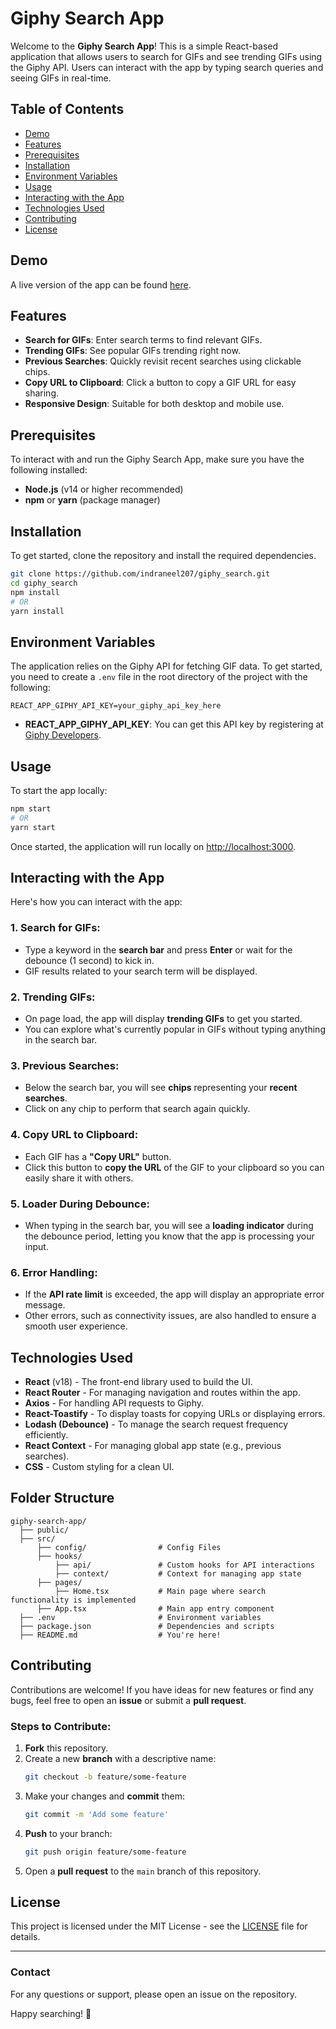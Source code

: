 # Giphy Search App

Welcome to the **Giphy Search App**! This is a simple React-based application that allows users to search for GIFs and see trending GIFs using the Giphy API. Users can interact with the app by typing search queries and seeing GIFs in real-time.

## Table of Contents

- [Demo](#demo)
- [Features](#features)
- [Prerequisites](#prerequisites)
- [Installation](#installation)
- [Environment Variables](#environment-variables)
- [Usage](#usage)
- [Interacting with the App](#interacting-with-the-app)
- [Technologies Used](#technologies-used)
- [Contributing](#contributing)
- [License](#license)

## Demo

A live version of the app can be found [here](#).

## Features

- **Search for GIFs**: Enter search terms to find relevant GIFs.
- **Trending GIFs**: See popular GIFs trending right now.
- **Previous Searches**: Quickly revisit recent searches using clickable chips.
- **Copy URL to Clipboard**: Click a button to copy a GIF URL for easy sharing.
- **Responsive Design**: Suitable for both desktop and mobile use.

## Prerequisites

To interact with and run the Giphy Search App, make sure you have the following installed:

- **Node.js** (v14 or higher recommended)
- **npm** or **yarn** (package manager)

## Installation

To get started, clone the repository and install the required dependencies.

```sh
git clone https://github.com/indraneel207/giphy_search.git
cd giphy_search
npm install
# OR
yarn install
```

## Environment Variables

The application relies on the Giphy API for fetching GIF data. To get started, you need to create a `.env` file in the root directory of the project with the following:

```env
REACT_APP_GIPHY_API_KEY=your_giphy_api_key_here
```

- **REACT_APP_GIPHY_API_KEY**: You can get this API key by registering at [Giphy Developers](https://developers.giphy.com/).

## Usage

To start the app locally:

```sh
npm start
# OR
yarn start
```

Once started, the application will run locally on [http://localhost:3000](http://localhost:3000).

## Interacting with the App

Here's how you can interact with the app:

### 1. **Search for GIFs**:
   - Type a keyword in the **search bar** and press **Enter** or wait for the debounce (1 second) to kick in.
   - GIF results related to your search term will be displayed.

### 2. **Trending GIFs**:
   - On page load, the app will display **trending GIFs** to get you started.
   - You can explore what's currently popular in GIFs without typing anything in the search bar.

### 3. **Previous Searches**:
   - Below the search bar, you will see **chips** representing your **recent searches**.
   - Click on any chip to perform that search again quickly.

### 4. **Copy URL to Clipboard**:
   - Each GIF has a **"Copy URL"** button.
   - Click this button to **copy the URL** of the GIF to your clipboard so you can easily share it with others.

### 5. **Loader During Debounce**:
   - When typing in the search bar, you will see a **loading indicator** during the debounce period, letting you know that the app is processing your input.

### 6. **Error Handling**:
   - If the **API rate limit** is exceeded, the app will display an appropriate error message.
   - Other errors, such as connectivity issues, are also handled to ensure a smooth user experience.

## Technologies Used

- **React** (v18) - The front-end library used to build the UI.
- **React Router** - For managing navigation and routes within the app.
- **Axios** - For handling API requests to Giphy.
- **React-Toastify** - To display toasts for copying URLs or displaying errors.
- **Lodash (Debounce)** - To manage the search request frequency efficiently.
- **React Context** - For managing global app state (e.g., previous searches).
- **CSS** - Custom styling for a clean UI.

## Folder Structure

```plaintext
giphy-search-app/
  ├── public/
  ├── src/
      ├── config/                # Config Files
      ├── hooks/
          ├── api/               # Custom hooks for API interactions
          ├── context/           # Context for managing app state
      ├── pages/
          ├── Home.tsx           # Main page where search functionality is implemented
      ├── App.tsx                # Main app entry component
  ├── .env                       # Environment variables
  ├── package.json               # Dependencies and scripts
  ├── README.md                  # You're here!
```

## Contributing

Contributions are welcome! If you have ideas for new features or find any bugs, feel free to open an **issue** or submit a **pull request**.

### Steps to Contribute:

1. **Fork** this repository.
2. Create a new **branch** with a descriptive name:
   ```sh
   git checkout -b feature/some-feature
   ```
3. Make your changes and **commit** them:
   ```sh
   git commit -m 'Add some feature'
   ```
4. **Push** to your branch:
   ```sh
   git push origin feature/some-feature
   ```
5. Open a **pull request** to the `main` branch of this repository.

## License

This project is licensed under the MIT License - see the [LICENSE](LICENSE) file for details.

---

### Contact

For any questions or support, please open an issue on the repository.

Happy searching! 🎉